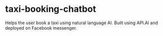 # taxi-booking-chatbot
Helps the user book a taxi using natural language AI. Built using API.AI and deployed on Facebook messenger.
